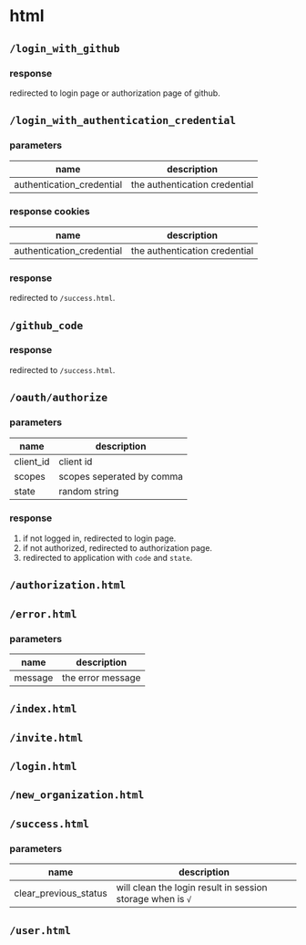 # html

## `/login_with_github`

### response

redirected to login page or authorization page of github.

## `/login_with_authentication_credential`

### parameters

name | description
--- | ---
authentication_credential | the authentication credential

### response cookies

name | description
--- | ---
authentication_credential | the authentication credential

### response

redirected to `/success.html`.

## `/github_code`

### response

redirected to `/success.html`.

## `/oauth/authorize`

### parameters

name | description
--- | ---
client_id | client id
scopes | scopes seperated by comma
state | random string

### response

1. if not logged in, redirected to login page.
2. if not authorized, redirected to authorization page.
3. redirected to application with `code` and `state`.

## `/authorization.html`

## `/error.html`

### parameters

name | description
--- | ---
message | the error message

## `/index.html`

## `/invite.html`

## `/login.html`

## `/new_organization.html`

## `/success.html`

### parameters

name | description
--- | ---
clear_previous_status | will clean the login result in session storage when is `√`

## `/user.html`
